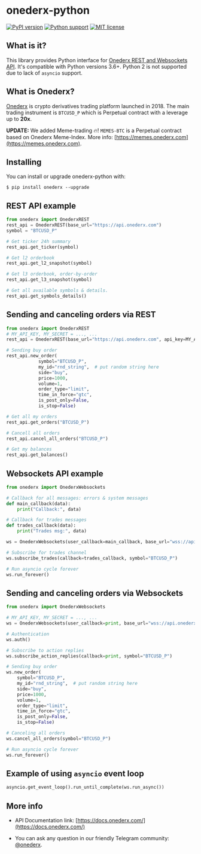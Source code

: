 # onederx-python
[![PyPI version](https://img.shields.io/badge/pypi-v.0.0.3-green.svg)](https://pypi.org/project/onederx/)
[![Python support](https://img.shields.io/badge/python-3.6%20%7C%203.7%2B-green.svg)](https://www.python.org/)
[![MIT license](https://img.shields.io/badge/License-MIT-blue.svg)](https://lbesson.mit-license.org/)

## What is it?
This  library provides Python interface for [Onederx REST and Websockets API](https://docs.onederx.com/). It's compatible with Python versions 3.6+. 
Python 2 is not supported due to lack of `asyncio` support.

## What is Onederx?
[Onederx](https://onederx.com) is crypto derivatives trading platform launched in 2018. The main trading instrument is `BTCUSD_P` which is Perpetual contract with a leverage up to **20x**.

**UPDATE:** We added Meme-trading 🔥! `MEMES-BTC` is a Perpetual contract based on Onederx Meme-Index. More info: [https://memes.onederx.com](https://memes.onederx.com).


## Installing
You can install or upgrade onederx-python with:

`$ pip install onederx --upgrade`

## REST API example
```python
from onederx import OnederxREST
rest_api = OnederxREST(base_url="https://api.onederx.com")
symbol = "BTCUSD_P"

# Get ticker 24h summary 
rest_api.get_ticker(symbol)

# Get l2 orderbook
rest_api.get_l2_snapshot(symbol)

# Get l3 orderbook, order-by-order
rest_api.get_l3_snapshot(symbol)

# Get all available symbols & details.
rest_api.get_symbols_details()
```
## Sending and canceling orders via REST
```python
from onederx import OnederxREST
# MY_API_KEY, MY_SECRET = ..., ... 
rest_api = OnederxREST(base_url="https://api.onederx.com", api_key=MY_API_KEY, secret=MY_SECRET)

# Sending buy order
rest_api.new_order(
            symbol="BTCUSD_P",
            my_id="rnd_string",  # put random string here
            side="buy",
            price=1000,
            volume=1,
            order_type="limit",
            time_in_force="gtc",
            is_post_only=False,
            is_stop=False)

# Get all my orders
rest_api.get_orders("BTCUSD_P")

# Cancell all orders
rest_api.cancel_all_orders("BTCUSD_P")

# Get my balances
rest_api.get_balances()
```

## Websockets API example 
```python
from onederx import OnederxWebsockets

# Callback for all messages: errors & system messages
def main_callback(data):
    print("Callback:", data)

# Callback for trades messages
def trades_callback(data):
    print("Trades msg:", data)

ws = OnederxWebsockets(user_callback=main_callback, base_url="wss://api.onederx.com")

# Subscribe for trades channel
ws.subscribe_trades(callback=trades_callback, symbol="BTCUSD_P")

# Run asyncio cycle forever
ws.run_forever()
```

## Sending and canceling orders via Websockets
```python
from onederx import OnederxWebsockets

# MY_API_KEY, MY_SECRET = ..., ... 
ws = OnederxWebsockets(user_callback=print, base_url="wss://api.onederx.com", api_key=MY_API_KEY, secret=MY_SECRET)

# Authentication 
ws.auth()

# Subscribe to action replies
ws.subscribe_action_replies(callback=print, symbol="BTCUSD_P")

# Sending buy order
ws.new_order(
    symbol="BTCUSD_P",
    my_id="rnd_string",  # put random string here
    side="buy",
    price=1000,
    volume=1,
    order_type="limit",
    time_in_force="gtc",
    is_post_only=False,
    is_stop=False)

# Canceling all orders
ws.cancel_all_orders(symbol="BTCUSD_P")

# Run asyncio cycle forever
ws.run_forever()
```

## Example of using `asyncio` event loop

```python
asyncio.get_event_loop().run_until_complete(ws.run_async())
```


## More info
* API Documentation link: [https://docs.onederx.com/](https://docs.onederx.com/)

* You can ask any question in our friendly Telegram community: [@onederx](https://t.me/onederx).